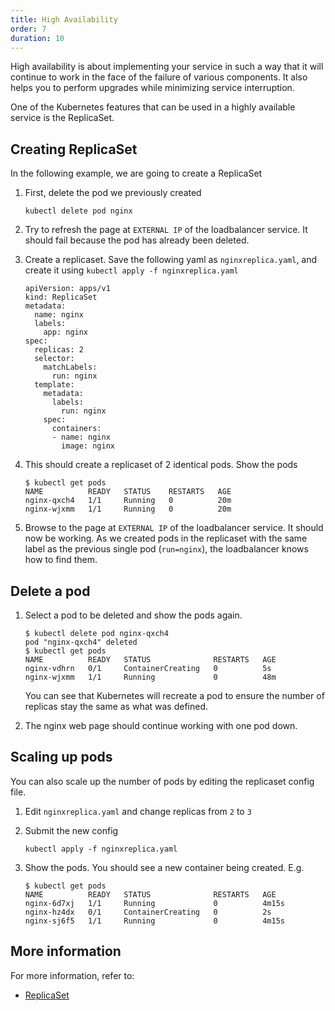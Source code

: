 ```yaml
---
title: High Availability
order: 7
duration: 10
---
```


High availability is about implementing your service in such a way that
it will continue to work in the face of the failure of various components.
It also helps you to perform upgrades while minimizing service interruption.

One of the Kubernetes features that can be used in a highly available
service is the ReplicaSet.

## Creating ReplicaSet

In the following example, we are going to create a ReplicaSet

1. First, delete the pod we previously created

    ```
    kubectl delete pod nginx
    ```

1. Try to refresh the page at `EXTERNAL IP` of the loadbalancer service. It
   should fail because the pod has already been deleted.

1. Create a replicaset. Save the following yaml as `nginxreplica.yaml`, and
   create it using `kubectl apply -f nginxreplica.yaml`

    ```
    apiVersion: apps/v1
    kind: ReplicaSet
    metadata:
      name: nginx
      labels:
        app: nginx
    spec:
      replicas: 2
      selector:
        matchLabels:
          run: nginx
      template:
        metadata:
          labels:
            run: nginx
        spec:
          containers:
          - name: nginx
            image: nginx
    ```

1. This should create a replicaset of 2 identical pods. Show the pods

    ```
    $ kubectl get pods
    NAME          READY   STATUS    RESTARTS   AGE
    nginx-qxch4   1/1     Running   0          20m
    nginx-wjxmm   1/1     Running   0          20m
    ```

1. Browse to the page at `EXTERNAL IP` of the loadbalancer service. It should
   now be working. As we created pods in the replicaset with the same label as
the previous single pod (`run=nginx`), the loadbalancer knows how to find them.

## Delete a pod

1. Select a pod to be deleted and show the pods again.

	```
	$ kubectl delete pod nginx-qxch4
	pod "nginx-qxch4" deleted
	$ kubectl get pods
	NAME          READY   STATUS              RESTARTS   AGE
	nginx-vdhrn   0/1     ContainerCreating   0          5s
	nginx-wjxmm   1/1     Running             0          48m
	```
	You can see that Kubernetes will recreate a pod to ensure the number of
replicas stay the same as what was defined.

1. The nginx web page should continue working with one pod down.

## Scaling up pods

You can also scale up the number of pods by editing the replicaset config file.

1. Edit `nginxreplica.yaml` and change replicas from `2` to `3`

1. Submit the new config

    ```
    kubectl apply -f nginxreplica.yaml
    ```

1. Show the pods. You should see a new container being created. E.g.

	```
	$ kubectl get pods
	NAME          READY   STATUS              RESTARTS   AGE
	nginx-6d7xj   1/1     Running             0          4m15s
	nginx-hz4dx   0/1     ContainerCreating   0          2s
	nginx-sj6f5   1/1     Running             0          4m15s
	```

## More information

For more information, refer to:

- [ReplicaSet](https://kubernetes.io/docs/concepts/workloads/controllers/replicaset/)
